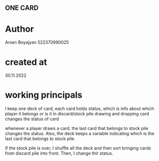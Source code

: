 ## ONE CARD

# Author
Arsen Boyajyan 522370990025
# created at
30.11.2022

# working principals
I keep one deck of card, each card holds status, which is info about which player it belongs or is it in discard/stock pile
drawing and dropping card changes the status of card

whenever a player draws a card, the last card that belongs to stock pile changes the status.
Also, the deck keeps a variable indicating which is the last card that belongs to stock pile.

If the stock pile is over, I shuffle all the deck and then sort bringing cards from discard pile into front. 
Then, I change thir status.